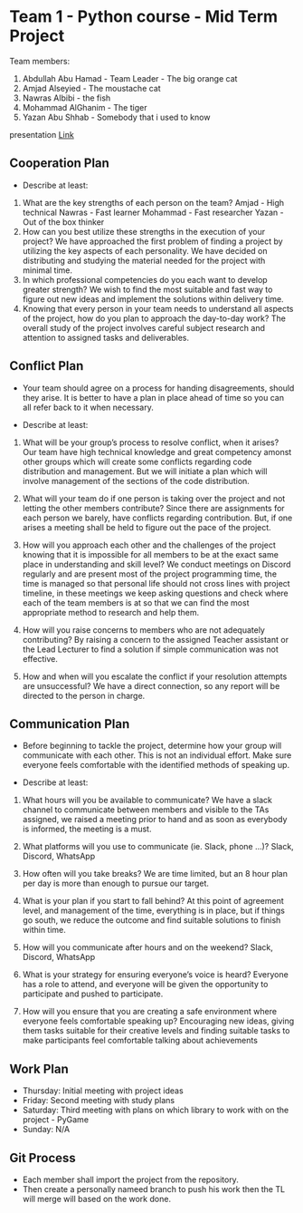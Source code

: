 # Team 1 - Python course - Mid Term Project

Team members:
1. Abdullah Abu Hamad - Team Leader - The big orange cat
2. Amjad Alseyied - The moustache cat
3. Nawras Albibi - the fish
4. Mohammad AlGhanim - The tiger
5. Yazan Abu Shhab - Somebody that i used to know

presentation
[Link](https://docs.google.com/presentation/d/1tVQPjMPgKqLBXTwpZRNboJujDVOuZHeEAfj26BJT5b4/edit)
## Cooperation Plan

- Describe at least:

1. What are the key strengths of each person on the team?
        Amjad - High technical
        Nawras - Fast learner
        Mohammad - Fast researcher
        Yazan - Out of the box thinker
2. How can you best utilize these strengths in the execution of your project?
        We have approached the first problem of finding a project by utilizing the key aspects of each personality.
        We have decided on distributing and studying the material needed for the project with minimal time.
3. In which professional competencies do you each want to develop greater strength?
        We wish to find the most suitable and fast way to figure out new ideas and implement the solutions within delivery time.
4. Knowing that every person in your team needs to understand all aspects of the project, how do you plan to approach the day-to-day work?
        The overall study of the project involves careful subject research and attention to assigned tasks and deliverables.

## Conflict Plan
- Your team should agree on a process for handing disagreements, should they arise. It is better to have a plan in place ahead of time so you can all refer back to it when necessary.

- Describe at least:

1. What will be your group’s process to resolve conflict, when it arises?
        Our team have high technical knowledge and great competency amonst other groups which will create some conflicts regarding code distribution and management.
        But we will initiate a plan which will involve management of the sections of the code distribution.

2. What will your team do if one person is taking over the project and not letting the other members contribute?
        Since there are assignments for each person we barely, have conflicts regarding contribution. But, if one arises a meeting shall be held to figure out the pace of the project.

3. How will you approach each other and the challenges of the project knowing that it is impossible for all members to be at the exact same place in understanding and skill level?
        We conduct meetings on Discord regularly and are present most of the project programming time, the time is managed so that personal life should not cross lines with project timeline, in these meetings we keep asking questions and check where each of the team members is at so that we can find the most appropriate method to research and help them.

4. How will you raise concerns to members who are not adequately contributing?
        By raising a concern to the assigned Teacher assistant or the Lead Lecturer to find a solution if simple communication was not effective.

5. How and when will you escalate the conflict if your resolution attempts are unsuccessful?
        We have a direct connection, so any report will be directed to the person in charge.

## Communication Plan

- Before beginning to tackle the project, determine how your group will communicate with each other. This is not an individual effort. Make sure everyone feels comfortable with the identified methods of speaking up.

- Describe at least:

1. What hours will you be available to communicate?
        We have a slack channel to communicate between members and visible to the TAs assigned, we raised a meeting prior to hand and as soon as everybody is informed, the meeting is a must.

2. What platforms will you use to communicate (ie. Slack, phone …)?
        Slack, Discord, WhatsApp

4. How often will you take breaks?
        We are time limited, but an 8 hour plan per day is more than enough to pursue our target.

5. What is your plan if you start to fall behind?
        At this point of agreement level, and management of the time, everything is in place, but if things go south, we reduce the outcome and find suitable solutions to finish within time.

6. How will you communicate after hours and on the weekend?
        Slack, Discord, WhatsApp

7. What is your strategy for ensuring everyone’s voice is heard?
        Everyone has a role to attend, and everyone will be given the opportunity to participate and pushed to participate.

8. How will you ensure that you are creating a safe environment where everyone feels comfortable speaking up?
        Encouraging new ideas, giving them tasks suitable for their creative levels and finding suitable tasks to make participants feel comfortable talking about achievements

## Work Plan

- Thursday: Initial meeting with project ideas
- Friday: Second meeting with study plans
- Saturday: Third meeting with plans on which library to work with on the project - PyGame
- Sunday: N/A

## Git Process

- Each member shall import the project from the repository.
- Then create a personally nameed branch to push his work then the TL will merge will based on the work done.

